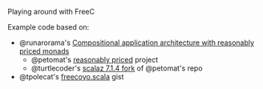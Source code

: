 Playing around with FreeC

Example code based on:

 - @runarorama's [Compositional application architecture with reasonably priced monads](https://gist.github.com/runarorama/a8fab38e473fafa0921d)
   - @petomat's [reasonably priced](https://github.com/petomat/reasonably-priced/blob/master/src/main/scala/reasonablypriced/Reasonablypriced.scala) project
   - @turtlecoder's [scalaz 7.1.4 fork](https://github.com/turtlecoder/reasonably-priced/blob/master/src/main/scala/reasonablypriced/Reasonablypriced.scala) of @petomat's repo
 - @tpolecat's [freecoyo.scala](https://gist.github.com/tpolecat/6efa84b3fc3bf8bacb7f) gist
